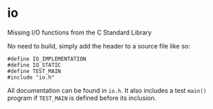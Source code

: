 # io
Missing I/O functions from the C Standard Library

No need to build, simply add the header to a source file like so:

```
#define IO_IMPLEMENTATION
#define IO_STATIC
#define TEST_MAIN
#include "io.h"
```

All documentation can be found in `io.h`. It also includes a test `main()`
program if `TEST_MAIN` is defined before its inclusion.


